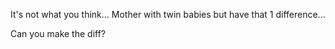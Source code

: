 It's not what you think... Mother with twin babies but have that 1 difference...

Can you make the diff?
